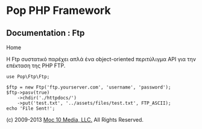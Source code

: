 Pop PHP Framework
=================

Documentation : Ftp
-------------------

Home

Η Ftp συστατικό παρέχει απλά ένα object-oriented περιτύλιγμα API για την
επέκταση της PHP FTP.

    use Pop\Ftp\Ftp;

    $ftp = new Ftp('ftp.yourserver.com', 'username', 'password');
    $ftp->pasv(true)
        ->chdir('./httpdocs/')
        ->put('test.txt', '../assets/files/test.txt', FTP_ASCII);
    echo 'File Sent!';

\(c) 2009-2013 [Moc 10 Media, LLC.](http://www.moc10media.com) All
Rights Reserved.
